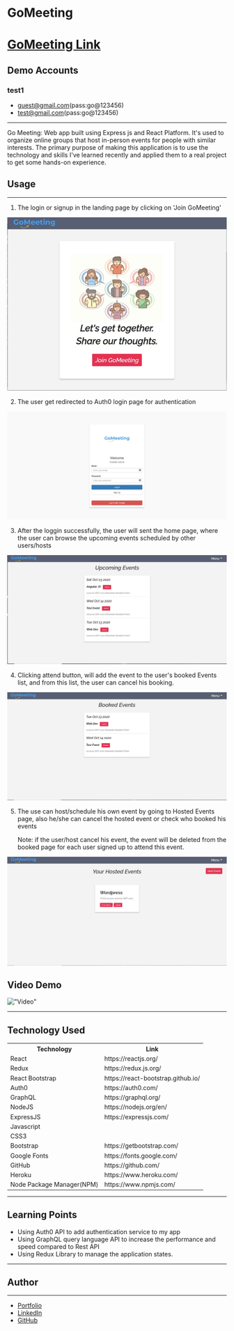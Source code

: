 # GoMeeting

<h1><a href="https://go-meeting.herokuapp.com/" target="_blank">GoMeeting Link</a></h1>

<h2>Demo Accounts</h2>
<h3> test1</h3>

- guest@gmail.com(pass:go@123456)
- test@gmail.com(pass:go@123456)

<hr>
Go Meeting: Web app built using Express js and React Platform. It's used to organize online groups that host in-person events for people with similar interests. The primary purpose of making this application is to use the technology and skills I've learned recently and applied them to a real project to get some hands-on experience.

<h2>Usage</h2>
<hr>

1. The login or signup in the landing page by clicking on 'Join GoMeeting'

!["One"](api/Readme/step1.jpg)

2. The user get redirected to Auth0 login page for authentication

!["two"](api/Readme/step2.jpg)

3. After the loggin successfully, the user will sent the home page, where the user can browse the upcoming events scheduled by other users/hosts

!["three"](api/Readme/step3.jpg)

4. Clicking attend button, will add the event to the user's booked Events list, and from this list, the user can cancel his booking.

!["four"](api/Readme/step4.jpg)

5. The use can host/schedule his own event by going to Hosted Events page, also he/she can cancel the hosted event or check who booked his events

   Note: if the user/host cancel his event, the event will be deleted from the booked page for each user signed up to attend this event.

!["five"](api/Readme/step5.jpg)

<h2>Video Demo</h2>

!["Video"](api/Readme/GoMeeting.gif)

<hr>

<h2>Technology Used</h2>

<table>
<tr>
<th>Technology</th>

<th>Link</th>

</tr>
<tr>
<td>React</td>
<td>https://reactjs.org/</td>
</tr>
<tr>
<td>Redux</td>
<td>https://redux.js.org/</td>
</tr>
<tr>
<td>React Bootstrap</td>
<td>https://react-bootstrap.github.io/</td>
</tr>
<tr>
<td>Auth0</td>
<td>https://auth0.com/</td>
</tr>
<tr>
<td>GraphQL</td>
<td>https://graphql.org/</td>
</tr>
<tr>
<tr>
<td>NodeJS</td>
<td>https://nodejs.org/en/</td>
</tr>
<tr>
<td>ExpressJS</td>
<td>https://expressjs.com/</td>
</tr>
<tr>
<td>Javascript</td>
<td></td>
</tr>
<tr>
<td>CSS3</td>
<td></td>
</tr>
<tr>
<td>Bootstrap</td>
<td>https://getbootstrap.com/</td>
</tr>
<tr>
<td>Google Fonts</td>
<td>https://fonts.google.com/</td>
</tr>
<tr>
<td>GitHub</td>
<td>https://github.com/</td>
</tr>
<tr>
<td>Heroku</td>
<td>https://www.heroku.com/</td>
</tr>
<tr>
<td>Node Package Manager(NPM)</td>
<td>https://www.npmjs.com/</td>
</tr>
</table>
<hr>

<h2>Learning Points</h2>

- Using Auth0 API to add authentication service to my app
- Using GraphQL query language API to increase the performance and speed compared to Rest API
- Using Redux Library to manage the application states.
<hr>

<h2>Author</h2>
<hr>

- <a href="http://portfolio.hishamsaymeh.com">Portfolio</a>
- <a href="https://www.linkedin.com/in/hisham-saymeh">LinkedIn</a>
- <a href="https://github.com/hishamss">GitHub</a>
